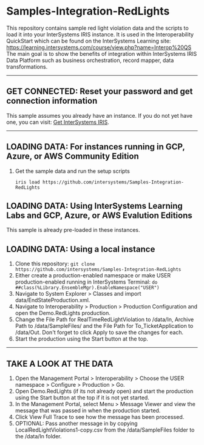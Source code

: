 # Samples-Integration-RedLights
This repository contains sample red light violation data and the scripts to load it into your InterSystems IRIS instance. It is used in the Interoperability QuickStart which can be found on the InterSystems Learning site: https://learning.intersystems.com/course/view.php?name=Interop%20QS
The main goal is to show the benefits of integration within InterSystems IRIS Data Platform such as business orchestration, record mapper, data transformations.

---

## GET CONNECTED: Reset your password and get connection information
This sample assumes you already have an instance. If you do not yet have one, you can visit: [Get InterSystems IRIS](https://learning.intersystems.com/course/view.php?name=Get%20InterSystems%20IRIS).

---

## LOADING DATA: For instances running in GCP, Azure, or AWS Community Edition

1) Get the sample data and run the setup scripts
	
	`iris load https://github.com/intersystems/Samples-Integration-RedLights`

## LOADING DATA: Using InterSystems Learning Labs and GCP, Azure, or AWS Evalution Editions

This sample is already pre-loaded in these instances.

## LOADING DATA: Using a local instance

1) Clone this repository: `git clone https://github.com/intersystems/Samples-Integration-RedLights`
2) Either create a production-enabled namespace or make USER production-enabled running in InterSystems Terminal: 
	`do ##class(%Library.EnsembleMgr).EnableNamespace("USER")`
3) Navigate to System Explorer > Classes and import data/EndStateProduction.xml.
4) Navigate to Interoperability > Production > Production Configuration and open the Demo.RedLights production.
5) Change the File Path for RealTimeRedLightViolation to <repo home>/data/In, Archive Path to <repo home>/data/SampleFiles/ and the File Path for To_TicketApplication to <repo home>/data/Out. Don't forget to click Apply to save the changes for each.
6) Start the production using the Start button at the top.

---
## TAKE A LOOK AT THE DATA
 
1) Open the Management Portal > Interoperability > Choose the USER namespace > Configure > Production > Go.
2) Open Demo.RedLights (if its not already open) and start the production using the Start button at the top if it is not yet started.
3) In the Management Portal, select Menu > Message Viewer and view the message that was passed in when the production started.
4) Click View Full Trace to see how the message has been processed.
5) OPTIONAL: Pass another message in by copying LocalRedLightViolations1-copy.csv from the <repo home>/data/SampleFiles folder to the <repo home>/data/In folder.